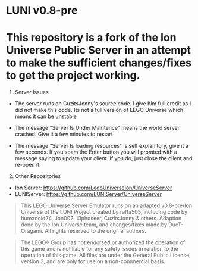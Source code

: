 # LUNI v0.8-pre
# This repository is a fork of the Ion Universe Public Server in an attempt to make the sufficient changes/fixes to get the project working.

1) Server Issues
  
  - The server runs on CuzitsJonny's source code. I give him full credit as I did not make this code. Its not a full version of LEGO Universe which means it can be unstable
  
  - The message "Server Is Under Maintence" means the world server crashed. Give it a few minutes to restart
  
  - The message "Server Is loading resources" is self explanitory, give it a few seconds. If you spam the Enter button you will promted with a message saying to update your client. If you do, just close the client and re-open it.

2) Other Repositories

  - Ion Server: https://github.com/LegoUniverseIon/UniverseServer
  - LUNIServer: https://github.com/LUNIServer/UniverseServer
  
> This LEGO Universe Server Emulator runs on an adapted v0.8-pre/Ion Universe of the LUNI Project created by raffa505, including code by humanoid24, Jon002, Xiphoseer, CuzitsJonny & others. Adaption done by the Ion Universe team, and changes/fixes made by DucT-Oragami. All rights reserved to the original authors.

> The LEGO® Group has not endorsed or authorized the operation of this game and is not liable for any safety issues in relation to the operation of this game. All files are under the General Public License, version 3, and are only for use on a non-commercial basis.

